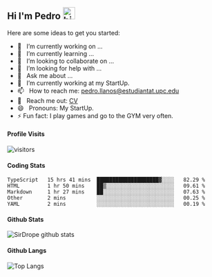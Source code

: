 ## Hi I'm Pedro <img src="https://user-images.githubusercontent.com/1303154/88677602-1635ba80-d120-11ea-84d8-d263ba5fc3c0.gif" width="28px" alt="hi">

Here are some ideas to get you started:

<!-- TODO: Add last video link -->

-   🔭 &nbsp; I’m currently working on ...
-   🌱 &nbsp; I’m currently learning ...
-   👯 &nbsp; I’m looking to collaborate on ...
-   🤔 &nbsp; I’m looking for help with ...
-   💬 &nbsp; Ask me about ...
-   🔭 &nbsp; I’m currently working at my StartUp.
-   📫 &nbsp; How to reach me: pedro.llanos@estudiantat.upc.edu
-   📎 &nbsp; Reach me out: [CV](https://sirdrope.github.io/src/res/cv.pdf)
-   😄 &nbsp; Pronouns: My StartUp.
-   ⚡ Fun fact: I play games and go to the GYM very often.

#### Profile Visits

![visitors](https://visitor-badge.glitch.me/badge?page_id=sirdrope.sirdrope)

#### Coding Stats

<!--START_SECTION:waka-->

```text
TypeScript   15 hrs 41 mins  ████████████████████▓░░░░   82.29 %
HTML         1 hr 50 mins    ██▒░░░░░░░░░░░░░░░░░░░░░░   09.61 %
Markdown     1 hr 27 mins    ██░░░░░░░░░░░░░░░░░░░░░░░   07.63 %
Other        2 mins          ░░░░░░░░░░░░░░░░░░░░░░░░░   00.25 %
YAML         2 mins          ░░░░░░░░░░░░░░░░░░░░░░░░░   00.19 %
```

<!--END_SECTION:waka-->

#### Github Stats

![SirDrope github stats](https://github-readme-stats.vercel.app/api?username=sirdrope&count_private=true&theme=tokyonight&hide=contribs,prs)

#### Github Langs

![Top Langs](https://github-readme-stats.vercel.app/api/top-langs/?username=sirdrope&hide=TeX&layout=compact)


<!--
<details>
    <summary>
        More stuff about me
    </summary>

    <br >

    #### Coding Stats

    ....

    #### Github Stats

    ...

    </details>
-->

